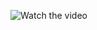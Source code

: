 ![Watch the video](https://github.com/user-attachments/assets/291faa3d-8844-4a1a-ae26-2024e688bc18)
